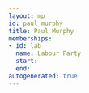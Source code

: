 ```yaml
---
layout: mp
id: paul_murphy
title: Paul Murphy
memberships:
- id: lab
  name: Labour Party
  start: 
  end: 
autogenerated: true
---
```

